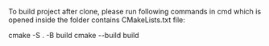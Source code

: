 To build project after clone, please run following commands in cmd which is opened inside the folder contains CMakeLists.txt file:

cmake -S . -B build
cmake --build build
